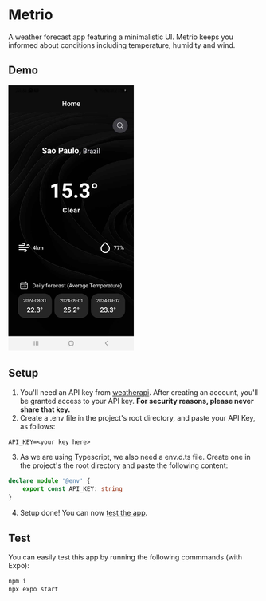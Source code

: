 # Metrio

A weather forecast app featuring a minimalistic UI. Metrio keeps you informed about conditions including temperature, humidity and wind.

## Demo

<img src="doc/demo.jpg" width="50%" height="50%">

## Setup

1. You'll need an API key from [weatherapi](https://www.weatherapi.com/). After creating an account, you'll be granted access to your API key. **For security reasons, please never share that key.**
2. Create a .env file in the project's root directory, and paste your API Key, as follows:

```
API_KEY=<your key here>
```

3. As we are using Typescript, we also need a env.d.ts file. Create one in the project's the root directory and paste the following content:

```typescript
declare module '@env' {
    export const API_KEY: string
}
```

4. Setup done! You can now [test the app](#test).


## Test

You can easily test this app by running the following commmands (with Expo):

```
npm i
npx expo start
```

